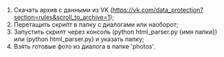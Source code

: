 1. Скачать архив с данными из VK (https://vk.com/data_protection?section=rules&scroll_to_archive=1);
2. Перетащить скрипт в папку с диалогами или наоборот;
3. Запустить скрипт через консоль (python html_parser.py {имя папки}) или (python html_parser.py) и указать папку;
4. Взять готовые фото из диалога в папке 'photos'.
